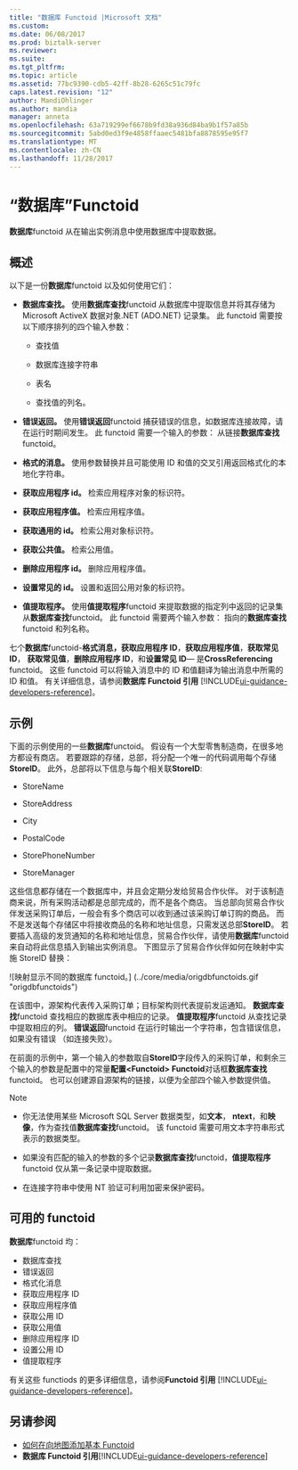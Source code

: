 ```yaml
---
title: "数据库 Functoid |Microsoft 文档"
ms.custom: 
ms.date: 06/08/2017
ms.prod: biztalk-server
ms.reviewer: 
ms.suite: 
ms.tgt_pltfrm: 
ms.topic: article
ms.assetid: 77bc9390-cdb5-42ff-8b28-6265c51c79fc
caps.latest.revision: "12"
author: MandiOhlinger
ms.author: mandia
manager: anneta
ms.openlocfilehash: 63a719299ef6678b9fd38a936d84ba9b1f57a85b
ms.sourcegitcommit: 5abd0ed3f9e4858ffaaec5481bfa8878595e95f7
ms.translationtype: MT
ms.contentlocale: zh-CN
ms.lasthandoff: 11/28/2017
---
```

# <a name="database-functoids"></a>“数据库”Functoid
**数据库**functoid 从在输出实例消息中使用数据库中提取数据。 

## <a name="overview"></a>概述
以下是一份**数据库**functoid 以及如何使用它们：  
  
-   **数据库查找。** 使用**数据库查找**functoid 从数据库中提取信息并将其存储为 Microsoft ActiveX 数据对象.NET (ADO.NET) 记录集。 此 functoid 需要按以下顺序排列的四个输入参数：  
  
    -   查找值  
  
    -   数据库连接字符串  
  
    -   表名  
  
    -   查找值的列名。  
  
-   **错误返回。** 使用**错误返回**functoid 捕获错误的信息，如数据库连接故障，请在运行时期间发生。 此 functoid 需要一个输入的参数： 从链接**数据库查找**functoid。  
  
-   **格式的消息。** 使用参数替换并且可能使用 ID 和值的交叉引用返回格式化的本地化字符串。  
  
-   **获取应用程序 id。** 检索应用程序对象的标识符。  
  
-   **获取应用程序值。** 检索应用程序值。  
  
-   **获取通用的 id。** 检索公用对象标识符。  
  
-   **获取公共值。** 检索公用值。  
  
-   **删除应用程序 id。** 删除应用程序值。  
  
-   **设置常见的 id。** 设置和返回公用对象的标识符。  
  
-   **值提取程序。** 使用**值提取程序**functoid 来提取数据的指定列中返回的记录集从**数据库查找**functoid。 此 functoid 需要两个输入参数： 指向的**数据库查找**functoid 和列名称。  
  
 七个**数据库**functoid-**格式消息，获取应用程序 ID**，**获取应用程序值**，**获取常见 ID**， **获取常见值**，**删除应用程序 ID**，和**设置常见 ID**— 是**CrossReferencing** functoid。 这些 functoid 可以将输入消息中的 ID 和值翻译为输出消息中所需的 ID 和值。 有关详细信息，请参阅**数据库 Functoid 引用** [!INCLUDE[ui-guidance-developers-reference](../includes/ui-guidance-developers-reference.md)]。 

## <a name="example"></a>示例  
 下面的示例使用的一些**数据库**functoid。 假设有一个大型零售制造商，在很多地方都设有商店。 若要跟踪的存储，总部，将分配一个唯一的代码调用每个存储**StoreID**。 此外，总部将以下信息与每个相关联**StoreID**:  
  
-   StoreName  
  
-   StoreAddress  
  
-   City  
  
-   PostalCode  
  
-   StorePhoneNumber  
  
-   StoreManager  
  
 这些信息都存储在一个数据库中，并且会定期分发给贸易合作伙伴。 对于该制造商来说，所有采购活动都是总部完成的，而不是各个商店。 当总部向贸易合作伙伴发送采购订单后，一般会有多个商店可以收到通过该采购订单订购的商品。 而不是发送每个存储区中将接收商品的名称和地址信息，只需发送总部**StoreID**。 若要插入高级的发货通知的名称和地址信息，贸易合作伙伴，请使用**数据库**functoid 来自动将此信息插入到输出实例消息。 下图显示了贸易合作伙伴如何在映射中实施 StoreID 替换：  
  
 ![映射显示不同的数据库 functoid。] (../core/media/origdbfunctoids.gif "origdbfunctoids")  
  
 在该图中，源架构代表传入采购订单；目标架构则代表提前发运通知。 **数据库查找**functoid 查找相应的数据库表中相应的记录。 **值提取程序**functoid 从查找记录中提取相应的列。 **错误返回**functoid 在运行时输出一个字符串，包含错误信息，如果没有错误 （如连接失败）。  
  
 在前面的示例中，第一个输入的参数取自**StoreID**字段传入的采购订单，和剩余三个输入的参数是配置中的常量**配置\<Functoid\> Functoid**对话框**数据库查找**functoid。 也可以创建源自源架构的链接，以便为全部四个输入参数提供值。  
  
> [!NOTE]
>  * 你无法使用某些 Microsoft SQL Server 数据类型，如**文本**， **ntext**，和**映像**，作为查找值**数据库查找**functoid。 该 functoid 需要可用文本字符串形式表示的数据类型。  
>
>  * 如果没有匹配的输入的参数的多个记录**数据库查找**functoid，**值提取程序**functoid 仅从第一条记录中提取数据。  
>
>  * 在连接字符串中使用 NT 验证可利用加密来保护密码。  

## <a name="available-functoids"></a>可用的 functoid  
 **数据库**functoid 均： 

* 数据库查找
* 错误返回
* 格式化消息
* 获取应用程序 ID
* 获取应用程序值
* 获取公用 ID
* 获取公用值
* 删除应用程序 ID
* 设置公用 ID
* 值提取程序

有关这些 functiods 的更多详细信息，请参阅**Functoid 引用** [!INCLUDE[ui-guidance-developers-reference](../includes/ui-guidance-developers-reference.md)]。

## <a name="see-also"></a>另请参阅  
-  [如何在向地图添加基本 Functoid](../core/how-to-add-basic-functoids-to-a-map.md)   
-  **数据库 Functoid 引用**[!INCLUDE[ui-guidance-developers-reference](../includes/ui-guidance-developers-reference.md)]